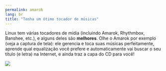 ```yaml
---
permalink: amarok
lang: br
title: "Tenha um ótimo tocador de músicas"
---
```


Linux tem várias tocadores de mídia (incluindo Amarok, Rhythmbox, 
Banshee, etc.),  e alguns deles são <b>melhores</b>. Olhe o 
Amarok por exemplo (veja a captura de tela): ele gerencia e toca suas 
músicas perfeitamente, aprende qual equalização você prefere e 
automaticamente vai buscar o seu título (e letra) na Internet,  e ainda 
traz a capa do CD para você!

<img src="Images/amarok.png" />





